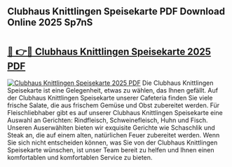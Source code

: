 ## Clubhaus Knittlingen Speisekarte PDF Download Online 2025 Sp7nS

# <h2><a href="http://gc91mp.nevu.top/?p=Clubhaus+Knittlingen+Speisekarte">🔗 👉🔴 Clubhaus Knittlingen Speisekarte 2025 PDF</a></h2>

[![Clubhaus Knittlingen Speisekarte 2025 PDF](https://i.imgur.com/dBaPXMq.png)](http://gc91mp.nevu.top/?p=Clubhaus+Knittlingen+Speisekarte)
Die Clubhaus Knittlingen Speisekarte ist eine Gelegenheit, etwas zu wählen, das Ihnen gefällt. Auf der Clubhaus Knittlingen Speisekarte unserer Cafeteria finden Sie viele frische Salate, die aus frischem Gemüse und Obst zubereitet werden. Für Fleischliebhaber gibt es auf unserer Clubhaus Knittlingen Speisekarte eine Auswahl an Gerichten: Rindfleisch, Schweinefleisch, Huhn und Fisch. Unseren Auserwählten bieten wir exquisite Gerichte wie Schaschlik und Steak an, die auf einem alten, natürlichen Feuer zubereitet werden. Wenn Sie sich nicht entscheiden können, was Sie von der Clubhaus Knittlingen Speisekarte wünschen, ist unser Team bereit zu helfen und Ihnen einen komfortablen und komfortablen Service zu bieten.
